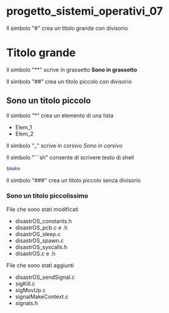 # progetto_sistemi_operativi_07

Il simbolo "#" crea un titolo grande con divisorio
# Titolo grande


Il simbolo "**" scrive in grassetto
**Sono in grassetto**

Il simbolo "##" crea un titolo piccolo con divisorio
## Sono un titolo piccolo

Il simbolo "*" crea un elemento di una lista
* Elem_1
* Elem_2

Il simbolo "_" scrive in corsivo
_Sono in corsivo_

Il simbolo "```sh" consente di scrivere testo di shell
```sh
$make 
```

Il simbolo "###" crea un titolo piccolo senza divisorio
### Sono un titolo piccolissimo

File che sono stati modificati
- disastrOS_constants.h
- disastrOS_pcb.c e .h
- disastrOS_sleep.c
- disastrOS_spawn.c
- disastrOS_syscalls.h
- disastrOS.c e .h

File che sono stati aggiunti
- disastrOS_sendSignal.c
- sigKill.c
- sigMovUp.c
- signalMakeContext.c
- signals.h